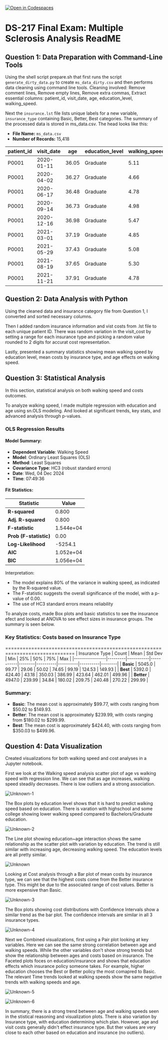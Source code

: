 [![Open in Codespaces](https://classroom.github.com/assets/launch-codespace-2972f46106e565e64193e422d61a12cf1da4916b45550586e14ef0a7c637dd04.svg)](https://classroom.github.com/open-in-codespaces?assignment_repo_id=16988355)

# DS-217 Final Exam: Multiple Sclerosis Analysis ReadME


## Question 1: Data Preparation with Command-Line Tools 

Using the shell script prepare.sh that first runs the script `generate_dirty_data.py` to create `ms_data_dirty.csv` and then performs data cleaning using command line tools.
Cleaning involved: Remove comment lines, Remove empty lines, Remove extra commas, Extract essential columns: patient_id, visit_date, age, education_level, walking_speed.

Next the `insurance.lst` file lists unique labels for a new variable, `insurance_type` containing Basic, Better, Best categories.
The summary of the processed data is stored in ms_data.csv. The head looks like this:
- **File Name:** `ms_data.csv`  
- **Number of Records:** 15,418  

| patient_id | visit_date  | age   | education_level | walking_speed |
|------------|-------------|-------|-----------------|---------------|
| P0001      | 2020-01-11  | 36.05 | Graduate        | 5.11          |
| P0001      | 2020-04-02  | 36.27 | Graduate        | 4.66          |
| P0001      | 2020-06-17  | 36.48 | Graduate        | 4.78          |
| P0001      | 2020-09-14  | 36.73 | Graduate        | 4.98          |
| P0001      | 2020-12-16  | 36.98 | Graduate        | 5.47          |
| P0001      | 2021-03-01  | 37.19 | Graduate        | 4.85          |
| P0001      | 2021-05-29  | 37.43 | Graduate        | 5.08          |
| P0001      | 2021-08-19  | 37.65 | Graduate        | 5.30          |
| P0001      | 2021-11-21  | 37.91 | Graduate        | 4.78          |


## Question 2: Data Analysis with Python 
Using the cleaned data and insurance category file from Question 1, I converted and sorted necessary columns.

Then I added random insurance information and vist costs from .lst file to each unique patient ID. There was random variation in the visit_cost by setting a range for each insurance type and picking a random value rounded to 2 digits for accurat cost representation.

Lastly, presented a summary statistics showing mean walking speed by education level, mean costs by insurance type, and age effects on walking speed.


## Question 3: Statistical Analysis
In this section, statistical analysis on both walking speed and costs outcomes.

To analyze walking speed, I made multiple regression with education and age using sn.OLS modeling. And looked at significant trends, key stats, and advanced analysis through p-values.

### OLS Regression Results

#### Model Summary:
- **Dependent Variable**: Walking Speed
- **Model**: Ordinary Least Squares (OLS)
- **Method**: Least Squares
- **Covariance Type**: HC3 (robust standard errors)
- **Date**: Wed, 04 Dec 2024
- **Time**: 07:49:36          

#### Fit Statistics:
| Statistic              | Value        |
|-------------------------|--------------|
| **R-squared**          | 0.800        |
| **Adj. R-squared**     | 0.800        |
| **F-statistic**        | 1.544e+04    |
| **Prob (F-statistic)** | 0.00         |
| **Log-Likelihood**     | -5254.1      |
| **AIC**                | 1.052e+04    |
| **BIC**                | 1.056e+04    |

Interpretation:
- The model explains 80% of the variance in walking speed, as indicated by the R-squared value.
- The F-statistic suggests the overall significance of the model, with a p-value of 0.00.
- The use of HC3 standard errors means reliability 


To analyze costs, made Box plots and basic statistics to see the insurance efect and looked at ANOVA to see effect sizes in insurance groups. The summary is seen below.

### Key Statistics: Costs based on Insurance Type
==============================================================================
| Insurance Type | Count   | Mean      | Std Dev   | Min    | 25%      | 50%      | 75%      | Max    |
|----------------|---------|-----------|-----------|--------|----------|----------|----------|--------|
| **Basic**      | 5045.0  | 99.77     | 29.06     | 50.02  | 74.65    | 99.19    | 124.53   | 149.93 |
| **Best**       | 5392.0  | 424.40    | 43.18     | 350.03 | 386.99   | 423.64   | 462.01   | 499.96 |
| **Better**     | 4947.0  | 239.99    | 34.84     | 180.02 | 209.75   | 240.48   | 270.22   | 299.99 |

### Summary:
- **Basic**: The mean cost is approximately $99.77, with costs ranging from $50.02 to $149.93.
- **Better**: The mean cost is approximately $239.99, with costs ranging from $180.02 to $299.99.
- **Best**: The mean cost is approximately $424.40, with costs ranging from $350.03 to $499.96.


## Question 4: Data Visualization
Created visualizations for both walking speed and cost analyses in a Jupyter notebook.

First we look at the Walking speed analysis scatter plot of age vs walking speed with regression line. We can see that as age increases, walking speed steadily decreases. There is low outliers and a strong association.

![Unknown-1](https://github.com/user-attachments/assets/eb539119-ab0f-4b43-b852-655bc7cc6456)

The Box plots by education level shows that it is hard to predict walking speed based on education. There is varation with highschool and some college showing lower walking speed compared to Bachelors/Graduate education.

![Unknown-2](https://github.com/user-attachments/assets/5f3a8d87-2d69-4ad1-897b-4c0fb7aa38ed)

The Line plot showing education~age interaction shows the same relationship as the scatter plot with variation by education. The trend is still similar with increasing age, decreasing walking speed. The education levels are all pretty similar. 

![Unknown](https://github.com/user-attachments/assets/0cd2b8b9-30d8-4e12-ba9f-d9860bba422b)


Looking at Cost analysis through a Bar plot of mean costs by insurance type, we can see that the highest costs come from the Better insurance type. This might be due to the associated range of cost values. Better is more expensive than Basic.

![Unknown-3](https://github.com/user-attachments/assets/a75aebaf-a460-4d8a-812f-4c02c06b4b9b)

The Box plots showing cost distributions with Confidence Intervals show a similar trend as the bar plot. The confidence intervals are similar in all 3 insurance types.

![Unknown-4](https://github.com/user-attachments/assets/396b2517-79d5-4e37-9e1d-df2bc5795980)

Next we Combined visualizations, first using a  Pair plot looking at key variables. Here we can see the same strong correlation between age and walking speeds. While the other variables don't show strong trends but show the relationship between ages and costs based on insurance.
The Faceted plots foces on education/insurance and shows that education effects which insurance policy someone takes. For example, higher education chooses the Best or Better policy the most comapred to Basic.
The relevant Time trends looked at walking speeds show the same negative trends with walking speeds and age.

![Unknown-5](https://github.com/user-attachments/assets/e9cd078a-eafa-446b-ba4e-da9ea22b921c)

![Unknown-6](https://github.com/user-attachments/assets/3d74e945-ed08-4784-be19-100d0ebe8461)


In summary, there is a strong trend between age and walking speeds seen in the stistical reasoning and visualization plots. There is also variation by Insurance type, with education determining which plan. However, age and visit costs generally didn't effect insurance type. But ther values are very close to each other based on education and insurance (no outliers).

